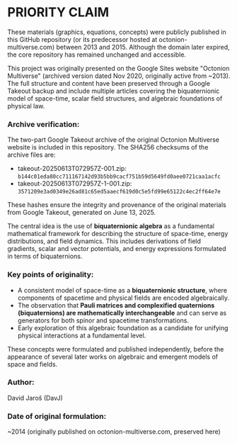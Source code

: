 # PRIORITY CLAIM

These materials (graphics, equations, concepts) were publicly published in this GitHub repository (or its predecessor hosted at octonion-multiverse.com) between 2013 and 2015. Although the domain later expired, the core repository has remained unchanged and accessible.

This project was originally presented on the Google Sites website "Octonion Multiverse" (archived version dated Nov 2020, originally active from ~2013). The full structure and content have been preserved through a Google Takeout backup and include multiple articles covering the biquaternionic model of space-time, scalar field structures, and algebraic foundations of physical law.

### Archive verification:

The two-part Google Takeout archive of the original Octonion Multiverse website is included in this repository. The SHA256 checksums of the archive files are:

- takeout-20250613T072957Z-001.zip: `b144c01eda80cc711167142d93b5bb9cacf751b59d5649fd0aee0721caa1acfc`
- takeout-20250613T072957Z-1-001.zip: `3571209e3ad0349e26ad81c65ed5aaecf619d0c5e5fd99e65122c4ec2ff64e7e`

These hashes ensure the integrity and provenance of the original materials from Google Takeout, generated on June 13, 2025.


The central idea is the use of **biquaternionic algebra** as a fundamental mathematical framework for describing the structure of space-time, energy distributions, and field dynamics. This includes derivations of field gradients, scalar and vector potentials, and energy expressions formulated in terms of biquaternions.

### Key points of originality:

- A consistent model of space-time as a **biquaternionic structure**, where components of spacetime and physical fields are encoded algebraically.
- The observation that **Pauli matrices and complexified quaternions (biquaternions) are mathematically interchangeable** and can serve as generators for both spinor and spacetime transformations.
- Early exploration of this algebraic foundation as a candidate for unifying physical interactions at a fundamental level.

These concepts were formulated and published independently, before the appearance of several later works on algebraic and emergent models of space and fields.

### Author:
David Jaroš (DavJ)

### Date of original formulation:
~2014 (originally published on octonion-multiverse.com, preserved here)

